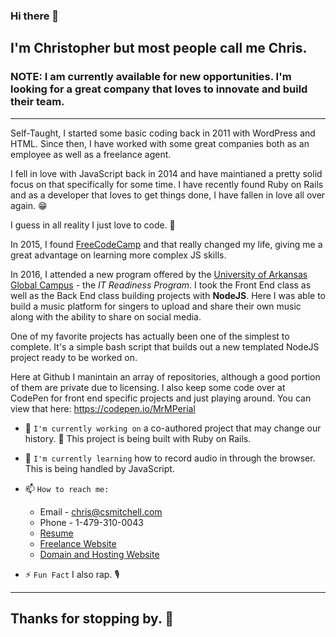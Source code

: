 ### Hi there 👋
## I'm Christopher but most people call me Chris.

### NOTE: I am currently available for new opportunities. I'm looking for a great company that loves to innovate and build their team.

---

Self-Taught, I started some basic coding back in 2011 with WordPress and HTML. Since then, I have worked with some great companies both as an employee as well as a freelance agent.

I fell in love with JavaScript back in 2014 and have maintianed a pretty solid focus on that specifically for some time. I have recently found Ruby on Rails and as a developer that loves to get things done, I have fallen in love all over again. 😁

I guess in all reality I just love to code. 🤍

In 2015, I found [FreeCodeCamp](https://freecodecamp.org) and that really changed my life, giving me a great advantage on learning more complex JS skills.

In 2016, I attended a new program offered by the [University of Arkansas Global Campus](https://training.uark.edu) - the _IT Readiness Program_. I took the Front End class as well as the Back End class building projects with **NodeJS**. Here I was able to build a music platform for singers to upload and share their own music along with the ability to share on social media.

One of my favorite projects has actually been one of the simplest to complete. It's a simple bash script that builds out a new templated NodeJS project ready to be worked on.

Here at Github I manintain an array of repositories, although a good portion of them are private due to licensing. I also keep some code over at CodePen for front end specific projects and just playing around. You can view that here: https://codepen.io/MrMPerial

- 🔭 `I'm currently working on` a co-authored project that may change our history. 🤯  This project is being built with Ruby on Rails.
- 🌱 `I'm currently learning` how to record audio in through the browser. This is being handled by JavaScript.
- 📫 `How to reach me:`

  - Email - chris@csmitchell.com
  - Phone - 1-479-310-0043
  - [Resume](http://resume.mperialwebsolutions.com)
  - [Freelance Website](https://mperialwebsolutions.com)
  - [Domain and Hosting Website](https://greenlithosting.com)

- ⚡ `Fun Fact` I also rap. 🎙️

---

## Thanks for stopping by. 👋

<!--
**MrMPerial/mrmperial** is a ✨ _special_ ✨ repository because its `README.md` (this file) appears on your GitHub profile.

Here are some ideas to get you started:

- 🔭 I’m currently working on ...
- 🌱 I’m currently learning ...
- 👯 I’m looking to collaborate on ...
- 🤔 I’m looking for help with ...
- 💬 Ask me about ...
- 📫 How to reach me: ...
- 😄 Pronouns: ...
- ⚡ Fun fact: ...
-->
